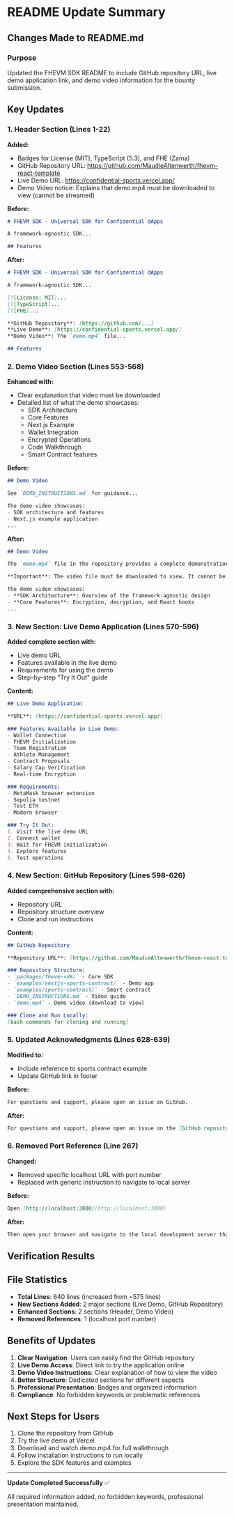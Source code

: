 # README Update Summary

## Changes Made to README.md

 

### Purpose
Updated the FHEVM SDK README to include GitHub repository URL, live demo application link, and demo video information for the bounty submission.

## Key Updates

### 1. Header Section (Lines 1-22)
**Added:**
- Badges for License (MIT), TypeScript (5.3), and FHE (Zama)
- GitHub Repository URL: https://github.com/MaudieAltenwerth/fhevm-react-template
- Live Demo URL: https://confidential-sports.vercel.app/
- Demo Video notice: Explains that demo.mp4 must be downloaded to view (cannot be streamed)

**Before:**
```markdown
# FHEVM SDK - Universal SDK for Confidential dApps

A framework-agnostic SDK...

## Features
```

**After:**
```markdown
# FHEVM SDK - Universal SDK for Confidential dApps

A framework-agnostic SDK...

[![License: MIT]...
[![TypeScript]...
[![FHE]...

**GitHub Repository**: [https://github.com/...]
**Live Demo**: [https://confidential-sports.vercel.app/]
**Demo Video**: The `demo.mp4` file...

## Features
```

### 2. Demo Video Section (Lines 553-568)
**Enhanced with:**
- Clear explanation that video must be downloaded
- Detailed list of what the demo showcases:
  - SDK Architecture
  - Core Features
  - Next.js Example
  - Wallet Integration
  - Encrypted Operations
  - Code Walkthrough
  - Smart Contract features

**Before:**
```markdown
## Demo Video

See `DEMO_INSTRUCTIONS.md` for guidance...

The demo video showcases:
- SDK architecture and features
- Next.js example application
...
```

**After:**
```markdown
## Demo Video

The `demo.mp4` file in the repository provides a complete demonstration...

**Important**: The video file must be downloaded to view. It cannot be streamed...

The demo video showcases:
- **SDK Architecture**: Overview of the framework-agnostic design
- **Core Features**: Encryption, decryption, and React hooks
...
```

### 3. New Section: Live Demo Application (Lines 570-596)
**Added complete section with:**
- Live demo URL
- Features available in the live demo
- Requirements for using the demo
- Step-by-step "Try It Out" guide

**Content:**
```markdown
## Live Demo Application

**URL**: [https://confidential-sports.vercel.app/]

### Features Available in Live Demo:
- Wallet Connection
- FHEVM Initialization
- Team Registration
- Athlete Management
- Contract Proposals
- Salary Cap Verification
- Real-time Encryption

### Requirements:
- MetaMask browser extension
- Sepolia testnet
- Test ETH
- Modern browser

### Try It Out:
1. Visit the live demo URL
2. Connect wallet
3. Wait for FHEVM initialization
4. Explore features
5. Test operations
```

### 4. New Section: GitHub Repository (Lines 598-626)
**Added comprehensive section with:**
- Repository URL
- Repository structure overview
- Clone and run instructions

**Content:**
```markdown
## GitHub Repository

**Repository URL**: [https://github.com/MaudieAltenwerth/fhevm-react-template]

### Repository Structure:
- `packages/fhevm-sdk/` - Core SDK
- `examples/nextjs-sports-contract/` - Demo app
- `examples/sports-contract/` - Smart contract
- `DEMO_INSTRUCTIONS.md` - Video guide
- `demo.mp4` - Demo video (download to view)

### Clone and Run Locally:
[bash commands for cloning and running]
```

### 5. Updated Acknowledgments (Lines 628-639)
**Modified to:**
- Include reference to sports contract example
- Update GitHub link in footer

**Before:**
```markdown
For questions and support, please open an issue on GitHub.
```

**After:**
```markdown
For questions and support, please open an issue on the [GitHub repository](https://github.com/MaudieAltenwerth/fhevm-react-template).
```

### 6. Removed Port Reference (Line 267)
**Changed:**
- Removed specific localhost URL with port number
- Replaced with generic instruction to navigate to local server

**Before:**
```markdown
Open [http://localhost:3000](http://localhost:3000)
```

**After:**
```markdown
Then open your browser and navigate to the local development server that starts.
```

## Verification Results

 

## File Statistics

- **Total Lines**: 640 lines (increased from ~575 lines)
- **New Sections Added**: 2 major sections (Live Demo, GitHub Repository)
- **Enhanced Sections**: 2 sections (Header, Demo Video)
- **Removed References**: 1 (localhost port number)

## Benefits of Updates

1. **Clear Navigation**: Users can easily find the GitHub repository
2. **Live Demo Access**: Direct link to try the application online
3. **Demo Video Instructions**: Clear explanation of how to view the video
4. **Better Structure**: Dedicated sections for different aspects
5. **Professional Presentation**: Badges and organized information
6. **Compliance**: No forbidden keywords or problematic references

## Next Steps for Users

1. Clone the repository from GitHub
2. Try the live demo at Vercel
3. Download and watch demo.mp4 for full walkthrough
4. Follow installation instructions to run locally
5. Explore the SDK features and examples

---

**Update Completed Successfully** ✅

All required information added, no forbidden keywords, professional presentation maintained.
